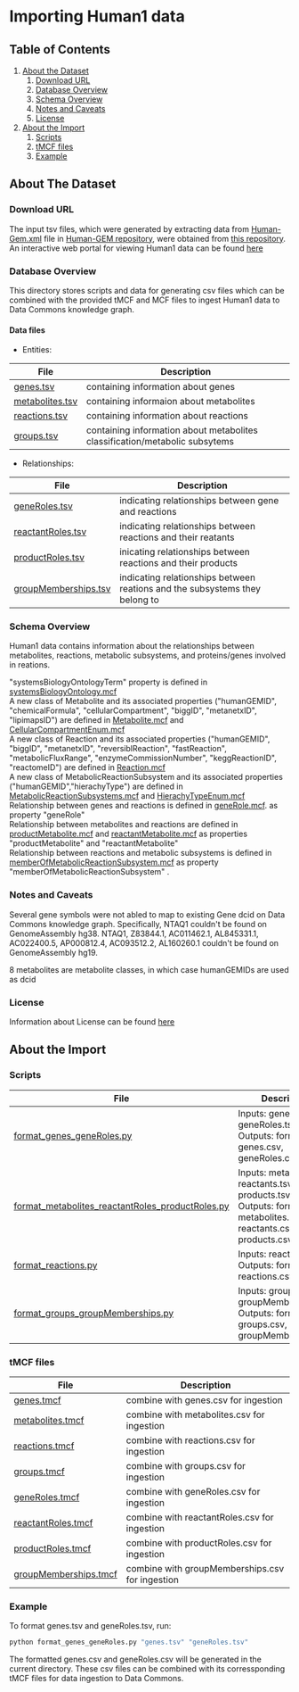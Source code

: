 # Importing Human1 data

## Table of Contents

1. [About the Dataset](#about-the-dataset)
    1. [Download URL](#download-url)
    2. [Database Overview](#database-overview)
    3. [Schema Overview](#schema-overview)
    4. [Notes and Caveats](#notes-and-caveats)
    5. [License](#license)
2. [About the Import](#about-the-import)
    1. [Scripts](#scripts)
    2. [tMCF files](#tMCF-files)
    3. [Example](#example)
    
    
## About The Dataset

### Download URL

The input tsv files, which were generated by extracting data from [Human-Gem.xml](https://github.com/SysBioChalmers/Human-GEM/blob/master/model/Human-GEM.xml) file in [Human-GEM repository](https://github.com/SysBioChalmers/Human-GEM), were obtained from [this repository](https://github.com/paul-shannon/bio-gdb/tree/main/forSam/v1). <br>
An interactive web portal for viewing Human1 data can be found [here](https://metabolicatlas.org/)

### Database Overview 

This directory stores scripts and data for generating csv files which can be combined with the provided tMCF and MCF files to ingest Human1 data to Data Commons knowledge graph. 

#### Data files <br>

* Entities:

|File| Description|
---------|-----------
|[genes.tsv](https://github.com/khoahoang1891999/ISB_project/tree/main/data/genes.tsv)| containing information about genes|
|[metabolites.tsv](https://github.com/khoahoang1891999/ISB_project/tree/main/data/metabolites.tsv)| containing informaion about metabolites|
|[reactions.tsv](https://github.com/khoahoang1891999/ISB_project/tree/main/data/reactions.tsv)| containing information about reactions|
|[groups.tsv](https://github.com/khoahoang1891999/ISB_project/tree/main/data/groups.tsv)| containing information about metabolites classification/metabolic subsytems|

* Relationships:

|File| Description|
---------|-----------
|[geneRoles.tsv](https://github.com/khoahoang1891999/ISB_project/tree/main/data/geneRoles.tsv)| indicating relationships between gene and reactions|
|[reactantRoles.tsv](https://github.com/khoahoang1891999/ISB_project/tree/main/data/reactantRoles.tsv)| indicating relationships between reactions and their reatants|
|[productRoles.tsv](https://github.com/khoahoang1891999/ISB_project/tree/main/data/productRoles.tsv)| inicating relationships between reactions and their products|
|[groupMemberships.tsv](https://github.com/khoahoang1891999/ISB_project/tree/main/data/groupMemberships.tsv)| indicating relationships between reations and the subsystems they belong to|



### Schema Overview 

Human1 data contains information about the relationships between metabolites, reactions, metabolic subsystems, and proteins/genes involved in reations. 

"systemsBiologyOntologyTerm" property is defined in [systemsBiologyOntology.mcf](https://github.com/khoahoang1891999/ISB_project/blob/main/MCF%20files/systemsBiologyOntologyTerm.mcf) <br>
A new class of Metabolite and its associated properties ("humanGEMID", "chemicalFormula", "cellularCompartment", "biggID", "metanetxID", "lipimapsID") are defined in [Metabolite.mcf](https://github.com/khoahoang1891999/ISB_project/blob/main/MCF%20files/Metabolite.mcf) and [CellularCompartmentEnum.mcf](https://github.com/khoahoang1891999/ISB_project/blob/main/MCF%20files/CellularCompartmentEnum.mcf) <br>
A new class of Reaction and its associated properties ("humanGEMID", "biggID", "metanetxID", "reversiblReaction", "fastReaction", "metabolicFluxRange", "enzymeCommissionNumber", "keggReactionID", "reactomeID") are defined in [Reaction.mcf](https://github.com/khoahoang1891999/ISB_project/blob/main/MCF%20files/Reaction.mcf)<br>
A new class of MetabolicReactionSubsystem and its associated properties ("humanGEMID","hierachyType") are defined in [MetabolicReactionSubsystems.mcf](https://github.com/khoahoang1891999/ISB_project/blob/main/MCF%20files/MetabolicReactionSubsystem.mcf) and [HierachyTypeEnum.mcf](https://github.com/khoahoang1891999/ISB_project/blob/main/MCF%20files/HierachyTypeEnum.mcf) <br>
Relationship between genes and reactions is defined in [geneRole.mcf](https://github.com/khoahoang1891999/ISB_project/blob/main/MCF%20files/geneRole.mcf). as property "geneRole"<br> 
Relationship between metabolites and reactions are defined in [productMetabolite.mcf](https://github.com/khoahoang1891999/ISB_project/blob/main/MCF%20files/productMetabolite.mcf) and [reactantMetabolite.mcf](https://github.com/khoahoang1891999/ISB_project/blob/main/MCF%20files/reactantMetabolite.mcf) as properties "productMetabolite" and "reactantMetabolite" <br>
Relationship between reactions and metabolic subsystems is defined in [memberOfMetabolicReactionSubsystem.mcf](https://github.com/khoahoang1891999/ISB_project/blob/main/MCF%20files/memberOfMetabolicReactionSubsystem.mcf) as property "memberOfMetabolicReactionSubsystem" .

### Notes and Caveats

Several gene symbols were not abled to map to existing Gene dcid on Data Commons knowledge graph. Specifically, NTAQ1 couldn't be found on GenomeAssembly hg38. NTAQ1, Z83844.1, AC011462.1, AL845331.1, AC022400.5, AP000812.4, AC093512.2, AL160260.1 couldn't be found on GenomeAssembly hg19. <br>

8 metabolites are metabolite classes, in which case humanGEMIDs are used as dcid <br>

### License

Information about License can be found [here](https://github.com/SysBioChalmers/Human-GEM/blob/master/LICENSE.md)

## About the Import 

### Scripts
|File| Description|
---------|-----------
|[format_genes_geneRoles.py](https://github.com/khoahoang1891999/ISB_project/blob/main/scripts/format_genes_geneRoles.py)|Inputs: genes.tsv, geneRoles.tsv <br> Outputs: formatted genes.csv, geneRoles.csv|
|[format_metabolites_reactantRoles_productRoles.py](https://github.com/khoahoang1891999/ISB_project/blob/main/scripts/format_metabolites_reactantRoles_productRoles.py)|Inputs: metabolites.tsv, reactants.tsv, products.tsv <br> Outputs: formatted metabolites.csv, reactants.csv, products.csv|
|[format_reactions.py](https://github.com/khoahoang1891999/ISB_project/blob/main/scripts/format_reactions.py)|Inputs: reactions.tsv <br> Outputs: formatted reactions.csv|
|[format_groups_groupMemberships.py](https://github.com/khoahoang1891999/ISB_project/blob/main/scripts/format_groups_groupMemberships.py)|Inputs: groups.tsv, groupMemberships.tsv<br> Outputs: formatted groups.csv, groupMemberships.tsv|

### tMCF files
|File| Description|
---------|-----------
|[genes.tmcf](https://github.com/khoahoang1891999/ISB_project/blob/main/tMCF%20files/genes.tmcf)| combine with genes.csv for ingestion  |
|[metabolites.tmcf](https://github.com/khoahoang1891999/ISB_project/blob/main/tMCF%20files/metabolites.tmcf)| combine with metabolites.csv for ingestion  |
|[reactions.tmcf](https://github.com/khoahoang1891999/ISB_project/blob/main/tMCF%20files/reactions.tmcf)| combine with reactions.csv for ingestion  |
|[groups.tmcf](https://github.com/khoahoang1891999/ISB_project/blob/main/tMCF%20files/groups.tmcf)| combine with groups.csv for ingestion  |
|[geneRoles.tmcf](https://github.com/khoahoang1891999/ISB_project/blob/main/tMCF%20files/geneRoles.tmcf)| combine with geneRoles.csv for ingestion  |
|[reactantRoles.tmcf](https://github.com/khoahoang1891999/ISB_project/blob/main/tMCF%20files/reactantRoles.tmcf)| combine with reactantRoles.csv for ingestion  |
|[productRoles.tmcf](https://github.com/khoahoang1891999/ISB_project/blob/main/tMCF%20files/productRoles.tmcf)| combine with productRoles.csv for ingestion  |
|[groupMemberships.tmcf](https://github.com/khoahoang1891999/ISB_project/blob/main/tMCF%20files/groupMemberships.tmcf)| combine with groupMemberships.csv for ingestion  |

### Example 

To format genes.tsv and geneRoles.tsv, run:
```bash
python format_genes_geneRoles.py "genes.tsv" "geneRoles.tsv"
```

The formatted genes.csv and geneRoles.csv will be generated in the current directory. These csv files can be combined with its corressponding tMCF files for data ingestion to Data Commons.

